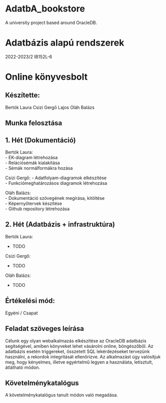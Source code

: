 # AdatbA_bookstore
A university project based around OracleDB.

# Adatbázis alapú rendszerek
2022-2023/2
IB152L-6

# Online könyvesbolt

## Készítette:
Bertók Laura
Csizi Gergő Lajos
Oláh Balázs 

## Munka felosztása

## 1.	Hét (Dokumentáció)
Bertók Laura:	
  	- EK-diagram létrehozása	
	- Relációsémák kialakítása	
	- Sémák normálformákra hozása	
		
Csizi Gergő:
  	- Adatfolyam-diagramok elkészítése	
	- Funkciómeghatározásos diagramok létrehozása	
		
		
Oláh Balázs:	
  	- Dokumentáció szövegének megírása, kitöltése	
	- Képernyőtervek készítése	
	- Github repository létrehozása	
		
## 2.	Hét (Adatbázis + infrastruktúra)
Bertók Laura:
  - TODO	
		
		
		
Csizi Gergő:
  - TODO	
		
		
		
Oláh Balázs:
  - TODO	
		
		
		

## Értékelési mód:

Egyéni / Csapat

## Feladat szöveges leírása

Célunk egy olyan webalkalmazás elkészítése az OracleDB adatbázis segítségével, amiben könyveket lehet vásárolni online, böngészőből. Az adatbázis esetén triggereket, összetett SQL lekérdezéseket tervezünk használni, a rekordok integritását ellenőrizve. Az alkalmazást úgy valósítjuk meg, hogy kényelmes, illetve egyértelmű legyen a használata, letisztult, átlátható módon. 

## Követelménykatalógus

A követelménykatalógus tanult módon való megadása.
